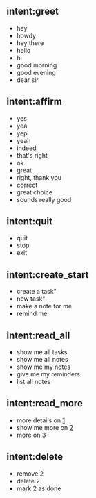 ## intent:greet
- hey
- howdy
- hey there
- hello
- hi
- good morning
- good evening
- dear sir

## intent:affirm
- yes
- yea
- yep
- yeah
- indeed
- that's right
- ok
- great
- right, thank you
- correct
- great choice
- sounds really good

## intent:quit
- quit
- stop
- exit

## intent:create_start
- create a task"
- new task"
- make a note for me
- remind me

## intent:read_all
- show me all tasks
- show me all notes
- show me my notes
- give me my reminders
- list all notes

## intent:read_more
- more details on [1](index)
- show me more on [2](index)
- more on [3](index)

## intent:delete
- remove 2
- delete 2
- mark 2 as done
